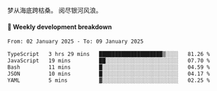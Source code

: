 梦从海底跨枯桑。
阅尽银河风浪。


#### 📝 Weekly development breakdown

<!--START_SECTION:waka-->

```txt
From: 02 January 2025 - To: 09 January 2025

TypeScript   3 hrs 29 mins   ████████████████████▒░░░░   81.26 %
JavaScript   19 mins         ██░░░░░░░░░░░░░░░░░░░░░░░   07.70 %
Bash         11 mins         █░░░░░░░░░░░░░░░░░░░░░░░░   04.59 %
JSON         10 mins         █░░░░░░░░░░░░░░░░░░░░░░░░   04.17 %
YAML         5 mins          ▓░░░░░░░░░░░░░░░░░░░░░░░░   02.25 %
```

<!--END_SECTION:waka-->



